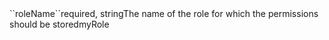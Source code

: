 <tr><td>``roleName``</td><td>required, string</td><td>The name of the role for which the permissions should be stored</td><td>myRole</td><td></td></tr>
